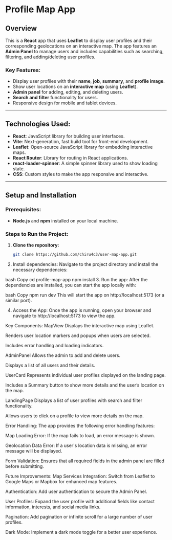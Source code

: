# Profile Map App

## Overview
This is a **React** app that uses **Leaflet** to display user profiles and their corresponding geolocations on an interactive map. The app features an **Admin Panel** to manage users and includes capabilities such as searching, filtering, and adding/deleting user profiles.

### Key Features:
- Display user profiles with their **name**, **job**, **summary**, and **profile image**.
- Show user locations on an **interactive map** (using **Leaflet**).
- **Admin panel** for adding, editing, and deleting users.
- **Search and filter** functionality for users.
- Responsive design for mobile and tablet devices.

---

## Technologies Used:
- **React**: JavaScript library for building user interfaces.
- **Vite**: Next-generation, fast build tool for front-end development.
- **Leaflet**: Open-source JavaScript library for embedding interactive maps.
- **React Router**: Library for routing in React applications.
- **react-loader-spinner**: A simple spinner library used to show loading state.
- **CSS**: Custom styles to make the app responsive and interactive.

---

## Setup and Installation

### Prerequisites:
- **Node.js** and **npm** installed on your local machine.

### Steps to Run the Project:

1. **Clone the repository:**
   ```bash
   git clone https://github.com/chiru4c3/user-map-app.git

2. Install dependencies:
Navigate to the project directory and install the necessary dependencies:

bash
Copy
cd profile-map-app
npm install
3. Run the app:
After the dependencies are installed, you can start the app locally with:

bash
Copy
npm run dev
This will start the app on http://localhost:5173 (or a similar port).

4. Access the App:
Once the app is running, open your browser and navigate to http://localhost:5173 to view the app.

Key Components:
MapView
Displays the interactive map using Leaflet.

Renders user location markers and popups when users are selected.

Includes error handling and loading indicators.

AdminPanel
Allows the admin to add and delete users.

Displays a list of all users and their details.

UserCard
Represents individual user profiles displayed on the landing page.

Includes a Summary button to show more details and the user’s location on the map.

LandingPage
Displays a list of user profiles with search and filter functionality.

Allows users to click on a profile to view more details on the map.

Error Handling:
The app provides the following error handling features:

Map Loading Error: If the map fails to load, an error message is shown.

Geolocation Data Error: If a user's location data is missing, an error message will be displayed.

Form Validation: Ensures that all required fields in the admin panel are filled before submitting.

Future Improvements:
Map Services Integration: Switch from Leaflet to Google Maps or Mapbox for enhanced map features.

Authentication: Add user authentication to secure the Admin Panel.

User Profiles: Expand the user profile with additional fields like contact information, interests, and social media links.

Pagination: Add pagination or infinite scroll for a large number of user profiles.

Dark Mode: Implement a dark mode toggle for a better user experience.